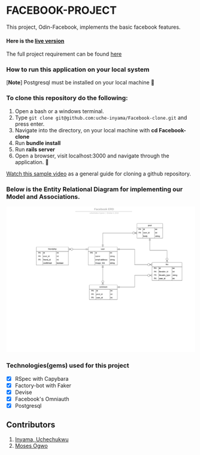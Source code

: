 # FACEBOOK-PROJECT

This project, Odin-Facebook, implements the basic facebook features.

#### Here is the [live version](https://dry-retreat-55732.herokuapp.com)

The full project requirement can be found [here](https://www.theodinproject.com/courses/ruby-on-rails/lessons/final-project)

### How to run this application on your local system
  
  [**Note**] Postgresql must be installed on your local machine :slightly_smiling_face:

### To clone this repository do the following:
1. Open a bash or a windows terminal.
2. Type ```git clone git@github.com:uche-inyama/Facebook-clone.git``` and press enter.
3. Navigate into the directory, on your local machine with **cd Facebook-clone** 
4. Run **bundle install** 
5. Run **rails server**
6. Open a browser, visit localhost:3000 and navigate through the application. :slightly_smiling_face:

[Watch this sample video](https://www.youtube.com/watch?v=5RTHaVvj97I) as a general guide for cloning a github repository.
     
### Below is the Entity Relational Diagram for implementing our Model and Associations.
 ![ERD](./doc/Facebook_erd.png)

### Technologies(gems) used for this project
- [x] RSpec with Capybara
- [x] Factory-bot with Faker
- [x] Devise
- [x] Facebook's Omniauth
- [x] Postgresql

## Contributors
1. [Inyama, Uchechukwu](https://github.com/uche-inyama)
2. [Moses Ogwo](https://github.com/mosesogwo)

